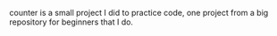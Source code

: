 counter is
a small project I did to practice code, one project from a big repository for beginners that I do.
